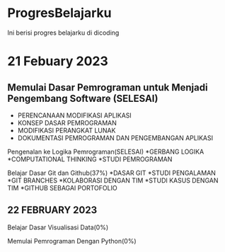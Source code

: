 # ProgresBelajarku
Ini berisi progres belajarku di dicoding 

21 Febuary 2023
==
Memulai Dasar Pemrograman untuk Menjadi Pengembang Software (SELESAI)
--
  * PERENCANAAN MODIFIKASI APLIKASI
  * KONSEP DASAR PEMROGRAMAN
  * MODIFIKASI PERANGKAT LUNAK
  * DOKUMENTASI PEMROGRAMAN DAN PENGEMBANGAN APLIKASI

Pengenalan ke Logika Pemrograman(SELESAI)
  *GERBANG LOGIKA
  *COMPUTATIONAL THINKING
  *STUDI PEMROGRAMAN

Belajar Dasar Git dan Github(37%)
*DASAR GIT
*STUDI PENGALAMAN
*GIT BRANCHES
*KOLABORASI DENGAN TIM
*STUDI KASUS DENGAN TIM
*GITHUB SEBAGAI PORTOFOLIO



22 FEBRUARY 2023
--


Belajar Dasar Visualisasi Data(0%)



Memulai Pemrograman Dengan Python(0%)
